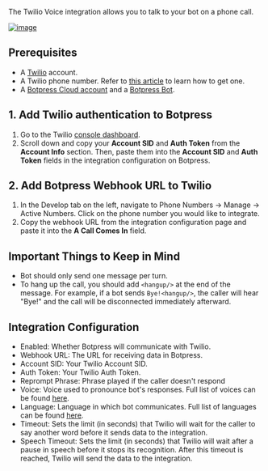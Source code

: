 The Twilio Voice integration allows you to talk to your bot on a phone call.

[![image](https://i.imgur.com/Ye9dN2F.png)](https://youtu.be/5w_qRxuTLAM)

## Prerequisites

- A [Twilio](https://www.twilio.com/) account.
- A Twilio phone number. Refer to [this article](https://support.twilio.com/hc/en-us/articles/223135247-How-to-Search-for-and-Buy-a-Twilio-Phone-Number-from-Console) to learn how to get one.
- A [Botpress Cloud account](https://app.botpress.cloud) and a [Botpress Bot](https://botpress.com/docs/cloud/getting-started/create-and-publish-your-chatbot/).

## 1. Add Twilio authentication to Botpress

1. Go to the Twilio [console dashboard](https://console.twilio.com/?frameUrl=/console).
2. Scroll down and copy your **Account SID** and **Auth Token** from the **Account Info** section. Then, paste them into the **Account SID** and **Auth Token** fields in the integration configuration on Botpress.

## 2. Add Botpress Webhook URL to Twilio

1. In the Develop tab on the left, navigate to Phone Numbers -> Manage -> Active Numbers. Click on the phone number you would like to integrate.
2. Copy the webhook URL from the integration configuration page and paste it into the **A Call Comes In** field.

## Important Things to Keep in Mind

- Bot should only send one message per turn.
- To hang up the call, you should add `<hangup/>` at the end of the message. For example, if a bot sends `Bye!<hangup/>`, the caller will hear "Bye!" and the call will be disconnected immediately afterward.

## Integration Configuration

- Enabled: Whether Botpress will communicate with Twilio.
- Webhook URL: The URL for receiving data in Botpress.
- Account SID: Your Twilio Account SID.
- Auth Token: Your Twilio Auth Token.
- Reprompt Phrase: Phrase played if the caller doesn't respond
- Voice: Voice used to pronounce bot's responses. Full list of voices can be found [here](https://www.twilio.com/docs/voice/twiml/say/text-speech#available-voices-and-languages).
- Language: Language in which bot communicates. Full list of languages can be found [here](https://www.twilio.com/docs/voice/twiml/say/text-speech#available-voices-and-languages).
- Timeout: Sets the limit (in seconds) that Twilio will wait for the caller to say another word before it sends data to the integration.
- Speech Timeout: Sets the limit (in seconds) that Twilio will wait after a pause in speech before it stops its recognition. After this timeout is reached, Twilio will send the data to the integration.
